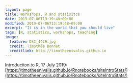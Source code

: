 ```yaml
---
layout: page
title: Workshops, R and statisitcs
date: 2019-07-06T13:19:48+09:00
modified: 2019-07-06T13:19:48+09:00
excerpt: "It is in the world that you should live"
tags: [R, statistics, workshops, teaching]
image:
  feature: DSC_4429.jpg
  credit: Timothée Bonnet
  creditlink: http://timotheenivalis.github.io
---
```



Introduciton to R, 17 July 2019:
[https://timotheenivalis.github.io/Rnotebooks/siteIntroStats/](https://timotheenivalis.github.io/Rnotebooks/siteIntroStats/)


